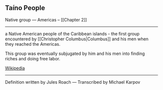 ## Taíno People
Native group — Americas – [[Chapter 2]]

---
a Native American people of the Caribbean islands - the first group encountered by [[Christopher Columbus|Columbus]] and his men when they reached the Americas.

This group was eventually subjugated by him and his men into finding riches and doing free labor.

[Wikipedia](https://en.wikipedia.org/wiki/Ta%C3%ADno)

---
Definition written by Jules Roach — Transcribed by Michael Karpov